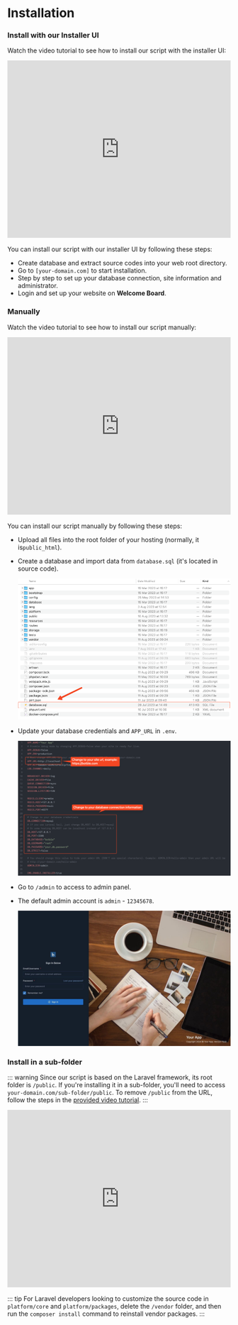 # Installation

### Install with our Installer UI

Watch the video tutorial to see how to install our script with the installer UI:

<iframe width="100%" height="400" src="https://www.youtube.com/embed/iam99NkUIu0" title="YouTube video player" frameborder="0" allow="accelerometer; autoplay; clipboard-write; encrypted-media; gyroscope; picture-in-picture; web-share" allowfullscreen></iframe>

You can install our script with our installer UI by following these steps:

- Create database and extract source codes into your web root directory.
- Go to `[your-domain.com]` to start installation.
- Step by step to set up your database connection, site information and administrator.
- Login and set up your website on **Welcome Board**.

### Manually

Watch the video tutorial to see how to install our script manually:

<iframe width="100%" height="400" src="https://www.youtube.com/embed/zFbWYpjuFJk" title="YouTube video player" frameborder="0" allow="accelerometer; autoplay; clipboard-write; encrypted-media; gyroscope; picture-in-picture; web-share" allowfullscreen></iframe>

You can install our script manually by following these steps:

- Upload all files into the root folder of your hosting (normally, it is`public_html`).
- Create a database and import data from `database.sql` (it's located in source code).

  ![Database](../cms/images/installation-1.png)
- Update your database credentials and `APP_URL` in `.env`.

  ![Env](../cms/images/installation-2.png)
- Go to `/admin` to access to admin panel.
- The default admin account is `admin` - `12345678`.

  ![Login](../cms/images/installation-3.png)

### Install in a sub-folder

::: warning
Since our script is based on the Laravel framework, its root folder is `/public`. If you're installing it in a
sub-folder,
you'll need to access `your-domain.com/sub-folder/public`. To remove `/public` from the URL, follow the steps in
the [provided video tutorial](https://youtu.be/XdAYETd04iA).
:::

<iframe width="100%" height="400" src="https://www.youtube.com/embed/XdAYETd04iA" title="YouTube video player" frameborder="0" allow="accelerometer; autoplay; clipboard-write; encrypted-media; gyroscope; picture-in-picture; web-share" allowfullscreen></iframe>

::: tip
For Laravel developers looking to customize the source code in `platform/core` and `platform/packages`, delete
the `/vendor` folder, and then run the `composer install` command to reinstall vendor packages.
:::
